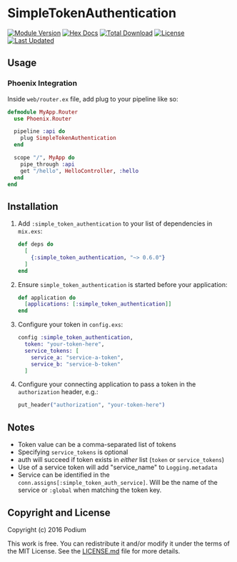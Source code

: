 # SimpleTokenAuthentication

[![Module Version](https://img.shields.io/hexpm/v/simple_token_authentication.svg)](https://hex.pm/packages/simple_token_authentication)
[![Hex Docs](https://img.shields.io/badge/hex-docs-lightgreen.svg)](https://hexdocs.pm/simple_token_authentication/)
[![Total Download](https://img.shields.io/hexpm/dt/simple_token_authentication.svg)](https://hex.pm/packages/simple_token_authentication)
[![License](https://img.shields.io/hexpm/l/simple_token_authentication.svg)](https://github.com/podium/simple_token_authentication/blob/master/LICENSE.md)
[![Last Updated](https://img.shields.io/github/last-commit/podium/simple_token_authentication.svg)](https://github.com/podium/simple_token_authentication/commits/master)

## Usage

### Phoenix Integration

Inside `web/router.ex` file, add plug to your pipeline like so:

```elixir
defmodule MyApp.Router
  use Phoenix.Router

  pipeline :api do
    plug SimpleTokenAuthentication
  end

  scope "/", MyApp do
    pipe_through :api
    get "/hello", HelloController, :hello
  end
end
```

## Installation

1. Add `:simple_token_authentication` to your list of dependencies in `mix.exs`:

   ```elixir
   def deps do
     [
       {:simple_token_authentication, "~> 0.6.0"}
     ]
   end
   ```

2. Ensure `simple_token_authentication` is started before your application:

   ```elixir
   def application do
     [applications: [:simple_token_authentication]]
   end
   ```

3. Configure your token in `config.exs`:

   ```elixir
   config :simple_token_authentication,
     token: "your-token-here",
     service_tokens: [
       service_a: "service-a-token",
       service_b: "service-b-token"
     ]
   ```

4. Configure your connecting application to pass a token in the `authorization` header, e.g.:

   ```elixir
   put_header("authorization", "your-token-here")
   ```

## Notes

- Token value can be a comma-separated list of tokens
- Specifying `service_tokens` is optional
- auth will succeed if token exists in *either* list (`token` or `service_tokens`)
- Use of a service token will add "service_name" to `Logging.metadata`
- Service can be identified in the `conn.assigns[:simple_token_auth_service]`. Will be the name of the service or `:global` when matching the token key.

## Copyright and License

Copyright (c) 2016 Podium

This work is free. You can redistribute it and/or modify it under the
terms of the MIT License. See the [LICENSE.md](./LICENSE.md) file for more details.
